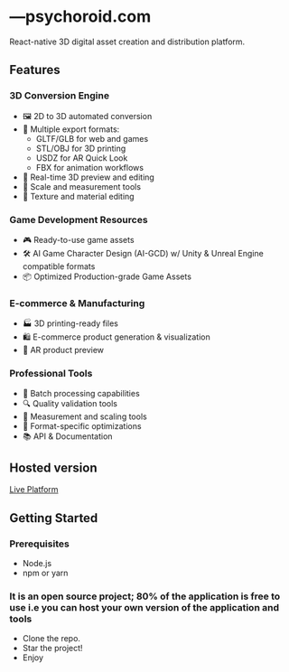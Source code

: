 # —psychoroid.com

React-native 3D digital asset creation and distribution platform.

## Features

### 3D Conversion Engine
- 🖼️ 2D to 3D automated conversion
- 🎯 Multiple export formats:
  - GLTF/GLB for web and games
  - STL/OBJ for 3D printing
  - USDZ for AR Quick Look
  - FBX for animation workflows
- 🔄 Real-time 3D preview and editing
- 📏 Scale and measurement tools
- 🎨 Texture and material editing

### Game Development Resources
- 🎮 Ready-to-use game assets
- 🛠️ AI Game Character Design (AI-GCD) w/ Unity & Unreal Engine compatible formats
- 📦 Optimized Production-grade Game Assets

### E-commerce & Manufacturing
- 🏭 3D printing-ready files
- 🛍️ E-commerce product generation & visualization
- 📱 AR product preview

### Professional Tools
- 💾 Batch processing capabilities
- 🔍 Quality validation tools
- 📐 Measurement and scaling tools
- 🎯 Format-specific optimizations
- 📚 API & Documentation

## Hosted version

[Live Platform](https://psychoroid.com)

## Getting Started

### Prerequisites

- Node.js
- npm or yarn

### It is an open source project; 80% of the application is free to use i.e you can host your own version of the application and tools

- Clone the repo.
- Star the project!
- Enjoy